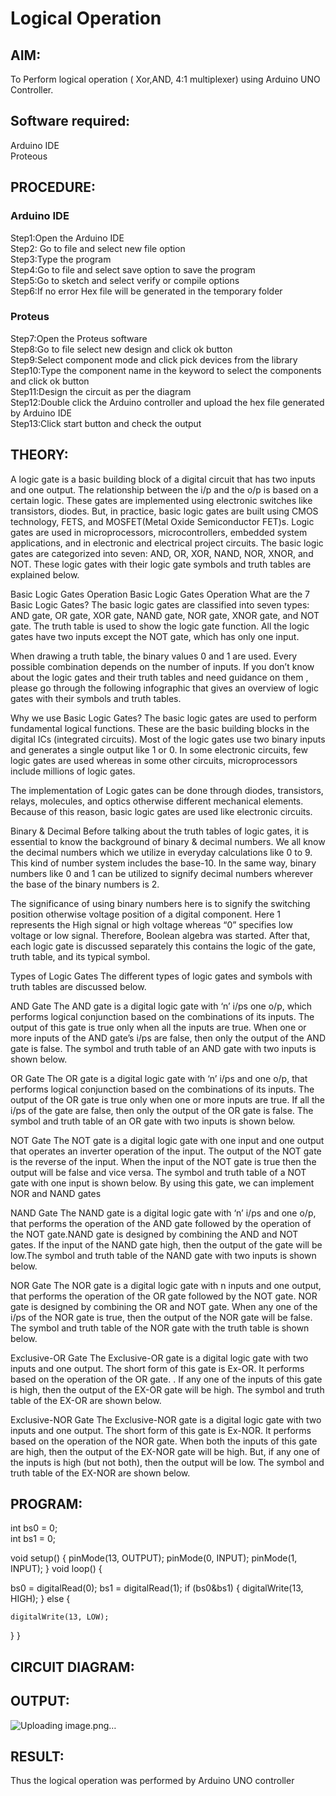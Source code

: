 # Logical Operation

## AIM:

To Perform logical operation ( Xor,AND, 4:1 multiplexer) using Arduino UNO Controller.

## Software required:

Arduino IDE </br>
Proteous 

## PROCEDURE:
### Arduino IDE
Step1:Open the Arduino IDE </br>
Step2: Go to file and select new file option</br>
Step3:Type the program</br>
Step4:Go to file and select save option to save the program</br>
Step5:Go to sketch and select verify or compile options</br>
Step6:If no error Hex file will be generated in the temporary folder</br>
### Proteus 
Step7:Open the Proteus software</br>
Step8:Go to file select new design and click ok button</br>
Step9:Select component mode and click pick devices from the library</br>
Step10:Type the component name in the keyword to select the components and click ok button</br>
Step11:Design the circuit as per the diagram</br>
Step12:Double click the Arduino controller and upload the hex file generated by Arduino IDE</br>
Step13:Click start button and check the output</br>
## THEORY:
A logic gate is a basic building block of a digital circuit that has two inputs and one output. 
The relationship between the i/p and the o/p is based on a certain logic. These gates are
implemented using electronic switches like transistors, diodes. But, in practice, basic logic
gates are built using CMOS technology, FETS, and MOSFET(Metal Oxide Semiconductor FET)s. Logic
gates are used in microprocessors, microcontrollers, embedded system applications, and in electronic
and electrical project circuits. The basic logic gates are categorized into seven:
AND, OR, XOR, NAND, NOR, XNOR, and NOT. These logic gates with their logic gate symbols and truth tables are explained below.

Basic Logic Gates Operation
Basic Logic Gates Operation
What are the 7 Basic Logic Gates?
The basic logic gates are classified into seven types: AND gate, OR gate, XOR gate, NAND gate, NOR gate, XNOR gate,
and NOT gate. The truth table is used to show the logic gate function. All the logic gates have two 
inputs except the NOT gate, which has only one input.

When drawing a truth table, the binary values 0 and 1 are used. Every possible combination depends on the 
number of inputs. If you don’t know about the logic gates and their truth tables and need guidance on them
, please go through the following infographic that gives an overview of logic gates with their symbols and truth tables.

Why we use Basic Logic Gates?
The basic logic gates are used to perform fundamental logical functions. These are the basic
building blocks in the digital ICs (integrated circuits). Most of the logic gates use two binary inputs and
generates a single output like 1 or 0. In some electronic circuits, few logic gates are used whereas in some
other circuits, microprocessors include millions of logic gates.

The implementation of Logic gates can be done through diodes, transistors, relays, molecules, and optics otherwise
different mechanical elements. Because of this reason, basic logic gates are used like electronic circuits.

Binary & Decimal
Before talking about the truth tables of logic gates, it is essential to know the background of
binary & decimal numbers. We all know the decimal numbers which we utilize in everyday calculations
like 0 to 9. This kind of number system includes the base-10. In the same way, binary numbers like 0 and 1
can be utilized to signify decimal numbers wherever the base of the binary numbers is 2.

The significance of using binary numbers here is to signify the switching position otherwise voltage
position of a digital component. Here 1 represents the High signal or high voltage whereas “0” specifies
low voltage or low signal. Therefore, Boolean algebra was started. After that, each logic gate is discussed
separately this contains the logic of the gate, truth table, and its typical symbol.

Types of Logic Gates
The different types of logic gates and symbols with truth tables are discussed below.


AND Gate
The AND gate is a digital logic gate with ‘n’ i/ps one o/p, which performs logical conjunction
based on the combinations of its inputs. The output of this gate is true only when all the inputs 
are true. When one or more inputs of the AND gate’s i/ps are false, then only the output of the AND
gate is false. The symbol and truth table of an AND gate with two inputs is shown below.

OR Gate
The OR gate is a digital logic gate with ‘n’ i/ps and one o/p, that performs logical conjunction
based on the combinations of its inputs. The output of the OR gate is true only when one or more 
inputs are true. If all the i/ps of the gate are false, then only the output of the OR gate is false.
The symbol and truth table of an OR gate with two inputs is shown below.

NOT Gate
The NOT gate is a digital logic gate with one input and one output that operates an inverter operation 
of the input. The output of the NOT gate is the reverse of the input. When the input of the NOT gate is
true then the output will be false and vice versa. The symbol and truth table of a NOT gate with one input is 
shown below. By using this gate, we can implement NOR and NAND gates

NAND Gate
The NAND gate is a digital logic gate with ‘n’ i/ps and one o/p, that performs the operation of the AND gate
followed by the operation of the NOT gate.NAND gate is designed by combining the AND and NOT gates. If the
input of the NAND gate high, then the output of the gate will be low.The symbol and truth table of the NAND gate 
with two inputs is shown below.


NOR Gate
The NOR gate is a digital logic gate with n inputs and one output, that performs the operation of the OR gate 
followed by the NOT gate. NOR gate is designed by combining the OR and NOT gate. When any one of the i/ps of
the NOR gate is true, then the output of the NOR gate will be false. The symbol and truth table of the NOR gate with 
the truth table is shown below.


Exclusive-OR Gate
The Exclusive-OR gate is a digital logic gate with two inputs and one output. The short form of this gate is Ex-OR. It
performs based on the operation of the OR gate. . If any one of the inputs of this gate is high, then the output of the 
EX-OR gate will be high. The symbol and truth table of the EX-OR are shown below.

Exclusive-NOR Gate
The Exclusive-NOR gate is a digital logic gate with two inputs and one output. The short form of 
this gate is Ex-NOR. It performs based on the operation of the NOR gate. When both the inputs of this
gate are high, then the output of the EX-NOR gate will be high. But, if any one of the inputs is high
(but not both), then the output will be low. The symbol and truth table of the EX-NOR are shown below.

## PROGRAM:

int bs0 = 0;        
int bs1 = 0;

void setup() {
  pinMode(13, OUTPUT);
  pinMode(0, INPUT);
  pinMode(1, INPUT);
 }
void loop() {

  bs0 = digitalRead(0);
  bs1 = digitalRead(1);
   if (bs0&bs1) 
  {
      digitalWrite(13, HIGH);
  } 
  else 
  {
    
    digitalWrite(13, LOW);
  }
 }

## CIRCUIT DIAGRAM:



## OUTPUT:

![Uploading image.png…]()


## RESULT:

Thus the logical operation was performed by Arduino UNO controller
